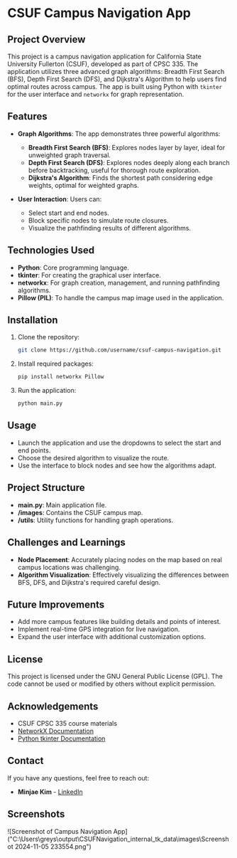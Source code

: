 # CSUF Campus Navigation App

## Project Overview
This project is a campus navigation application for California State University Fullerton (CSUF), developed as part of CPSC 335. The application utilizes three advanced graph algorithms: Breadth First Search (BFS), Depth First Search (DFS), and Dijkstra's Algorithm to help users find optimal routes across campus. The app is built using Python with `tkinter` for the user interface and `networkx` for graph representation.

## Features
- **Graph Algorithms**: The app demonstrates three powerful algorithms:
  - **Breadth First Search (BFS)**: Explores nodes layer by layer, ideal for unweighted graph traversal.
  - **Depth First Search (DFS)**: Explores nodes deeply along each branch before backtracking, useful for thorough route exploration.
  - **Dijkstra's Algorithm**: Finds the shortest path considering edge weights, optimal for weighted graphs.

- **User Interaction**: Users can:
  - Select start and end nodes.
  - Block specific nodes to simulate route closures.
  - Visualize the pathfinding results of different algorithms.

## Technologies Used
- **Python**: Core programming language.
- **tkinter**: For creating the graphical user interface.
- **networkx**: For graph creation, management, and running pathfinding algorithms.
- **Pillow (PIL)**: To handle the campus map image used in the application.

## Installation
1. Clone the repository:
   ```sh
   git clone https://github.com/username/csuf-campus-navigation.git
   ```
2. Install required packages:
   ```sh
   pip install networkx Pillow
   ```
3. Run the application:
   ```sh
   python main.py
   ```

## Usage
- Launch the application and use the dropdowns to select the start and end points.
- Choose the desired algorithm to visualize the route.
- Use the interface to block nodes and see how the algorithms adapt.

## Project Structure
- **main.py**: Main application file.
- **/images**: Contains the CSUF campus map.
- **/utils**: Utility functions for handling graph operations.

## Challenges and Learnings
- **Node Placement**: Accurately placing nodes on the map based on real campus locations was challenging.
- **Algorithm Visualization**: Effectively visualizing the differences between BFS, DFS, and Dijkstra's required careful design.

## Future Improvements
- Add more campus features like building details and points of interest.
- Implement real-time GPS integration for live navigation.
- Expand the user interface with additional customization options.

## License
This project is licensed under the GNU General Public License (GPL). The code cannot be used or modified by others without explicit permission.

## Acknowledgements
- CSUF CPSC 335 course materials
- [NetworkX Documentation](https://networkx.github.io/)
- [Python tkinter Documentation](https://docs.python.org/3/library/tkinter.html)

## Contact
If you have any questions, feel free to reach out:
- **Minjae Kim** - [LinkedIn](https://linkedin.com/in/greysonkim98)

## Screenshots
![Screenshot of Campus Navigation App]("C:\Users\greys\output\CSUFNavigation\_internal\_tk_data\images\Screenshot 2024-11-05 233554.png")
